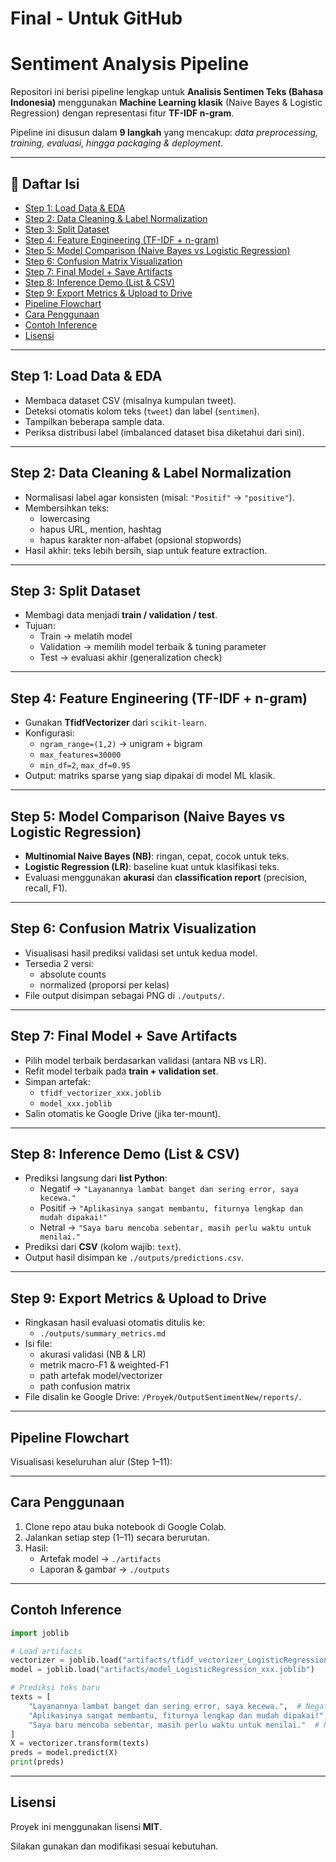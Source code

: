 # Final - Untuk GitHub

# Sentiment Analysis Pipeline

Repositori ini berisi pipeline lengkap untuk **Analisis Sentimen Teks (Bahasa Indonesia)** menggunakan **Machine Learning klasik** (Naive Bayes & Logistic Regression) dengan representasi fitur **TF-IDF n-gram**.

Pipeline ini disusun dalam **9 langkah** yang mencakup: *data preprocessing, training, evaluasi, hingga packaging & deployment*.

---

## 📑 Daftar Isi

- [Step 1: Load Data & EDA](https://www.notion.so/Final-Untuk-GitHub-281660e5a316803f8317f1e6bfd1b42d?pvs=21)
- [Step 2: Data Cleaning & Label Normalization](https://www.notion.so/Final-Untuk-GitHub-281660e5a316803f8317f1e6bfd1b42d?pvs=21)
- [Step 3: Split Dataset](https://www.notion.so/Final-Untuk-GitHub-281660e5a316803f8317f1e6bfd1b42d?pvs=21)
- [Step 4: Feature Engineering (TF-IDF + n-gram)](https://www.notion.so/Final-Untuk-GitHub-281660e5a316803f8317f1e6bfd1b42d?pvs=21)
- [Step 5: Model Comparison (Naive Bayes vs Logistic Regression)](https://www.notion.so/Final-Untuk-GitHub-281660e5a316803f8317f1e6bfd1b42d?pvs=21)
- [Step 6: Confusion Matrix Visualization](https://www.notion.so/Final-Untuk-GitHub-281660e5a316803f8317f1e6bfd1b42d?pvs=21)
- [Step 7: Final Model + Save Artifacts](https://www.notion.so/Final-Untuk-GitHub-281660e5a316803f8317f1e6bfd1b42d?pvs=21)
- [Step 8: Inference Demo (List & CSV)](https://www.notion.so/Final-Untuk-GitHub-281660e5a316803f8317f1e6bfd1b42d?pvs=21)
- [Step 9: Export Metrics & Upload to Drive](https://www.notion.so/Final-Untuk-GitHub-281660e5a316803f8317f1e6bfd1b42d?pvs=21)
- [Pipeline Flowchart](https://www.notion.so/Final-Untuk-GitHub-281660e5a316803f8317f1e6bfd1b42d?pvs=21)
- [Cara Penggunaan](https://www.notion.so/Final-Untuk-GitHub-281660e5a316803f8317f1e6bfd1b42d?pvs=21)
- [Contoh Inference](https://www.notion.so/Final-Untuk-GitHub-281660e5a316803f8317f1e6bfd1b42d?pvs=21)
- [Lisensi](https://www.notion.so/Final-Untuk-GitHub-281660e5a316803f8317f1e6bfd1b42d?pvs=21)

---

## Step 1: Load Data & EDA

- Membaca dataset CSV (misalnya kumpulan tweet).
- Deteksi otomatis kolom teks (`tweet`) dan label (`sentimen`).
- Tampilkan beberapa sample data.
- Periksa distribusi label (imbalanced dataset bisa diketahui dari sini).

---

## Step 2: Data Cleaning & Label Normalization

- Normalisasi label agar konsisten (misal: `"Positif"` → `"positive"`).
- Membersihkan teks:
    - lowercasing
    - hapus URL, mention, hashtag
    - hapus karakter non-alfabet (opsional stopwords)
- Hasil akhir: teks lebih bersih, siap untuk feature extraction.

---

## Step 3: Split Dataset

- Membagi data menjadi **train / validation / test**.
- Tujuan:
    - Train → melatih model
    - Validation → memilih model terbaik & tuning parameter
    - Test → evaluasi akhir (generalization check)

---

## Step 4: Feature Engineering (TF-IDF + n-gram)

- Gunakan **TfidfVectorizer** dari `scikit-learn`.
- Konfigurasi:
    - `ngram_range=(1,2)` → unigram + bigram
    - `max_features=30000`
    - `min_df=2`, `max_df=0.95`
- Output: matriks sparse yang siap dipakai di model ML klasik.

---

## Step 5: Model Comparison (Naive Bayes vs Logistic Regression)

- **Multinomial Naive Bayes (NB)**: ringan, cepat, cocok untuk teks.
- **Logistic Regression (LR)**: baseline kuat untuk klasifikasi teks.
- Evaluasi menggunakan **akurasi** dan **classification report** (precision, recall, F1).

---

## Step 6: Confusion Matrix Visualization

- Visualisasi hasil prediksi validasi set untuk kedua model.
- Tersedia 2 versi:
    - absolute counts
    - normalized (proporsi per kelas)
- File output disimpan sebagai PNG di `./outputs/`.

---

## Step 7: Final Model + Save Artifacts

- Pilih model terbaik berdasarkan validasi (antara NB vs LR).
- Refit model terbaik pada **train + validation set**.
- Simpan artefak:
    - `tfidf_vectorizer_xxx.joblib`
    - `model_xxx.joblib`
- Salin otomatis ke Google Drive (jika ter-mount).

---

## Step 8: Inference Demo (List & CSV)

- Prediksi langsung dari **list Python**:
    - Negatif → `"Layanannya lambat banget dan sering error, saya kecewa."`
    - Positif → `"Aplikasinya sangat membantu, fiturnya lengkap dan mudah dipakai!"`
    - Netral → `"Saya baru mencoba sebentar, masih perlu waktu untuk menilai."`
- Prediksi dari **CSV** (kolom wajib: `text`).
- Output hasil disimpan ke `./outputs/predictions.csv`.

---

## Step 9: Export Metrics & Upload to Drive

- Ringkasan hasil evaluasi otomatis ditulis ke:
    - `./outputs/summary_metrics.md`
- Isi file:
    - akurasi validasi (NB & LR)
    - metrik macro-F1 & weighted-F1
    - path artefak model/vectorizer
    - path confusion matrix
- File disalin ke Google Drive: `/Proyek/OutputSentimentNew/reports/`.

---

## Pipeline Flowchart

Visualisasi keseluruhan alur (Step 1–11):

---

## Cara Penggunaan

1. Clone repo atau buka notebook di Google Colab.
2. Jalankan setiap step (1–11) secara berurutan.
3. Hasil:
    - Artefak model → `./artifacts`
    - Laporan & gambar → `./outputs`
   
---

## Contoh Inference

```python
import joblib

# Load artifacts
vectorizer = joblib.load("artifacts/tfidf_vectorizer_LogisticRegression_xxx.joblib")
model = joblib.load("artifacts/model_LogisticRegression_xxx.joblib")

# Prediksi teks baru
texts = [
    "Layanannya lambat banget dan sering error, saya kecewa.",  # Negatif
    "Aplikasinya sangat membantu, fiturnya lengkap dan mudah dipakai!",  # Positif
    "Saya baru mencoba sebentar, masih perlu waktu untuk menilai."  # Netral
]
X = vectorizer.transform(texts)
preds = model.predict(X)
print(preds)

```

---

## Lisensi

Proyek ini menggunakan lisensi **MIT**.

Silakan gunakan dan modifikasi sesuai kebutuhan.
